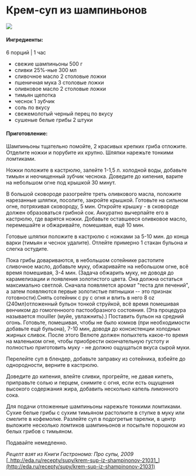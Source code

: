 ﻿---
image: https://s-media-cache-ak0.pinimg.com/564x/2b/1b/c6/2b1bc6520fe582699ccf332ed5d298cf.jpg
---
# Крем-суп из шампиньонов

![](https://s-media-cache-ak0.pinimg.com/564x/2b/1b/c6/2b1bc6520fe582699ccf332ed5d298cf.jpg)

#### Ингредиенты:

6 порций \| 1 час

* свежие шампиньоны 500 г
* сливки 25%-ные 300 мл
* сливочное масло 2 столовые ложки
* пшеничная мука 3 столовые ложки
* оливковое масло 2 столовые ложки
* тимьян щепотка
* чеснок 1 зубчик
* соль по вкусу
* свежемолотый черный перец по вкусу
* сушеные белые грибы 2 штуки

#### Приготовление:

Шампиньоны тщательно помойте, 2 красивых крепких гриба отложите. Отделите ножки и порубите их крупно. Шляпки нарежьте тонкими ломтиками.

Ножки положите в кастрюлю, залейте 1-1,5 л. холодной воды, добавьте тимьян и неочищенный зубчик чеснока. Доведите до кипения, варите на небольшом огне под крышкой 30 минут.

В большой сковороде разогрейте треть оливкового масла, положите нарезанные шляпки, посолите, закройте крышкой. Готовьте на сильном огне, потряхивая сковороду, 5 мин. Откройте крышку - в сковороде должен образоваться грибной сок. Аккуратно вычерпайте его в кастрюлю, где варятся ножки. Добавьте оставшееся оливковое масло, перемешайте и обжаривайте, помешивая, ещё 10 мин.

Готовые шляпки положите в кастрюлю с ножками за 5-10 мин. до конца варки \(тимьян и чеснок удалите\). Отлейте примерно 1 стакан бульона и слегка остудите.

Пока грибы довариваются, в небольшом сотейнике растопите сливочное масло, добавьте муку, обжаривайте на небольшом огне, всё время помешивая, 3-4 мин. \(Задача обжарить муку, не доводя до карамелизации и появления золотистого цвета. Она должна остаться максимально светлой. Сначала появляется аромат "теста для печений", а затем появляются первые золотистые пятнышки -- это признак готовности\).Снять сотейник с ру с огня и влить в него 8 oz \(240мл\)отложенный бульон тонкой струйкой, всё время помешивая венчиком до гомогенноого пастообразного состояния. \(Эта процедура называется mouiller \(муйе, увлажнить\).\) Поставить бульон на средний огонь. Готовьте, помешивая, чтобы не было комков \(при необходимости добавьте ещё бульона\), 7-10 мин, доводя до консистенции холодных жирных сливок. После этого Велюте должен попыхтеть какое-то время на маленьком огне, чтобы приобрести окончательную густоту и полностью приготовить муку - не должно ощущаться вкуса сырой муки.

Перелейте суп в блендер, добавьте заправку из сотейника, взбейте до однородности, верните в кастрюлю.

Доведите до кипения, влейте сливки, прогрейте, не давая кипеть, приправьте солью и перцем, снимите с огня, если есть ощущения высокого содержания жира, добавить несколько капель лимонного сока.

Для подачи отложенные шампиньоны нарежьте тонкими ломтиками. Сухие белые грибы с сухим тимьяном растолките в ступке в муку или смелите в кофемолке. Разлейте суп в подогретые тарелки, в центр выложите несколько ломтиков шампиньонов и посыпьте порошком из белых грибов с тимьяном.

Подавайте немедленно.

_Рецепт взят из Книги Гастронома: Про супы, 2009_  [_http://eda.ru/recepty/supy/krem-sup-iz-shampinonov-21031_](http://eda.ru/recepty/supy/krem-sup-iz-shampinonov-21031)

